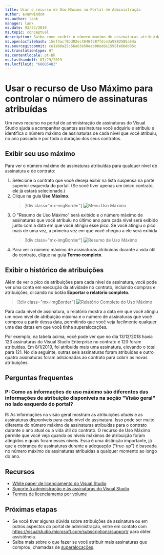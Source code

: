 ```yaml
---
title: Usar o recurso de Uso Máximo no Portal de Administração
author: evanwindom
ms.author: lank
manager: lank
ms.date: 03/24/2019
ms.topic: conceptual
description: Saiba como exibir o número máximo de assinaturas atribuídas no portal de administração
ms.openlocfilehash: 15ef4acf8bd02ec4846f387fdce3a9882585a64a
ms.sourcegitcommit: ce1ab8a25c66a83e60eab80ed8e1596fe66dd85c
ms.translationtype: HT
ms.contentlocale: pt-BR
ms.lasthandoff: 07/29/2019
ms.locfileid: "68605483"
---
```

# <a name="use-the-maximum-usage-feature-to-track-the-number-of-assigned-subscriptions"></a>Usar o recurso de Uso Máximo para controlar o número de assinaturas atribuídas
Um novo recurso no portal de administração de assinaturas do Visual Studio ajuda a acompanhar quantas assinaturas você adquiriu e atribuiu e identifica o número máximo de assinaturas de cada nível que você atribuiu, no ano passado e por toda a duração dos seus contratos. 

## <a name="view-your-maximum-usage"></a>Exibir seu uso máximo
Para ver o número máximo de assinaturas atribuídas para qualquer nível de assinatura e de contrato:
1. Selecione o contrato que você deseja exibir na lista suspensa na parte superior esquerda do portal. (Se você tiver apenas um único contrato, ele já estará selecionado.)
2. Clique na guia **Uso Máximo**.  
    > [!div class="mx-imgBorder"]
    > ![Menu Uso Máximo](_img/maximum-usage/maximum-usage-menu.png)
3. O "Resumo de Uso Máximo" será exibido e o número máximo de assinaturas que você atribuiu no último ano para cada nível será exibido junto com a data em que você atingiu esse pico.  Se você atingiu o pico mais de uma vez, a primeira vez em que você chegou a ele será exibida. 
    > [!div class="mx-imgBorder"]
    > ![Resumo de Uso Máximo](_img/maximum-usage/maximum-usage-summary.png)
4. Para ver o número máximo de assinaturas atribuídas durante a vida útil do contrato, clique na guia **Termo completo**.

## <a name="view-your-assignment-history"></a>Exibir o histórico de atribuições
Além de ver o pico de atribuições para cada nível de assinatura, você pode ver uma conta em execução da atividade no contrato, incluindo compras e atribuições, clicando no botão **Exportar o relatório completo**.  

> [!div class="mx-imgBorder"]
> ![Relatório Completo do Uso Máximo](_img/maximum-usage/maximum-usage-full-report.png)

Para cada nível de assinatura, o relatório mostra a data em que você atingiu um novo nível de atribuição máxima e o número de assinaturas que você comprou a partir dessa data, permitindo que você veja facilmente qualquer uma das datas em que você tinha superalocações.  

Por exemplo, na tabela acima, você pode ver que no dia 13/12/2018 havia 123 assinaturas do Visual Studio Enterprise no contrato e 120 foram atribuídas.  Em 8/1/2019, foi atribuída mais uma assinatura, elevando o total para 121.  No dia seguinte, outras seis assinaturas foram atribuídas e outro quatro assinaturas foram adicionadas ao contrato para cobrir as novas atribuições.  

## <a name="frequently-asked-questions"></a>Perguntas frequentes
### <a name="q-how-is-the-information-in-the-maximum-usage-different-from-the-assignment-information-available-in-the-overview-section-on-the-left-side-of-the-portal"></a>P: Como as informações de uso máximo são diferentes das informações de atribuição disponíveis na seção "Visão geral" no lado esquerdo do portal?
R:  As informações na visão geral mostram as atribuições *atuais* e as assinaturas disponíveis para cada nível de assinatura.  Isso pode ser muito diferente do número máximo de assinaturas atribuídas para o contrato durante o ano atual ou a vida útil do contrato.  O recurso de Uso Máximo permite que você veja quando os níveis máximos de atribuição foram atingidos e quais foram esses níveis.  Essa é uma distinção importante, já que a cobrança de assinaturas durante a adequação ("true-up") é baseada no número máximo de assinaturas atribuídas a qualquer momento ao longo do ano. 

## <a name="resources"></a>Recursos
- [White paper de licenciamento do Visual Studio](https://aka.ms/vslicensing)
- [Suporte à administração e às assinaturas do Visual Studio](https://visualstudio.microsoft.com/support/support-overview-vs)
- [Termos de licenciamento por volume](https://www.microsoft.com/licensing/product-licensing/products.aspx)

## <a name="next-steps"></a>Próximas etapas
- Se você tiver alguma dúvida sobre atribuições de assinatura ou em outros aspectos do portal de administração, entre em contato com https://visualstudio.microsoft.com/subscriptions/support/ para obter assistência. 
- Saiba mais sobre o que fazer se você atribuir mais assinaturas que comprou, chamadas de [superalocações](handle-overclaimed-license.md).
